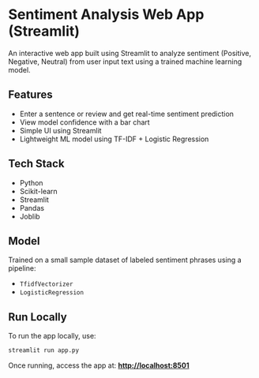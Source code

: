 # Sentiment Analysis Web App (Streamlit)

An interactive web app built using Streamlit to analyze sentiment (Positive, Negative, Neutral) from user input text using a trained machine learning model.

## Features

* Enter a sentence or review and get real-time sentiment prediction
* View model confidence with a bar chart
* Simple UI using Streamlit
* Lightweight ML model using TF-IDF + Logistic Regression

## Tech Stack

* Python
* Scikit-learn
* Streamlit
* Pandas
* Joblib

## Model

Trained on a small sample dataset of labeled sentiment phrases using a pipeline:

* `TfidfVectorizer`
* `LogisticRegression`

## Run Locally

To run the app locally, use:

```bash
streamlit run app.py
```

Once running, access the app at:
**[http://localhost:8501](http://localhost:8501)**


